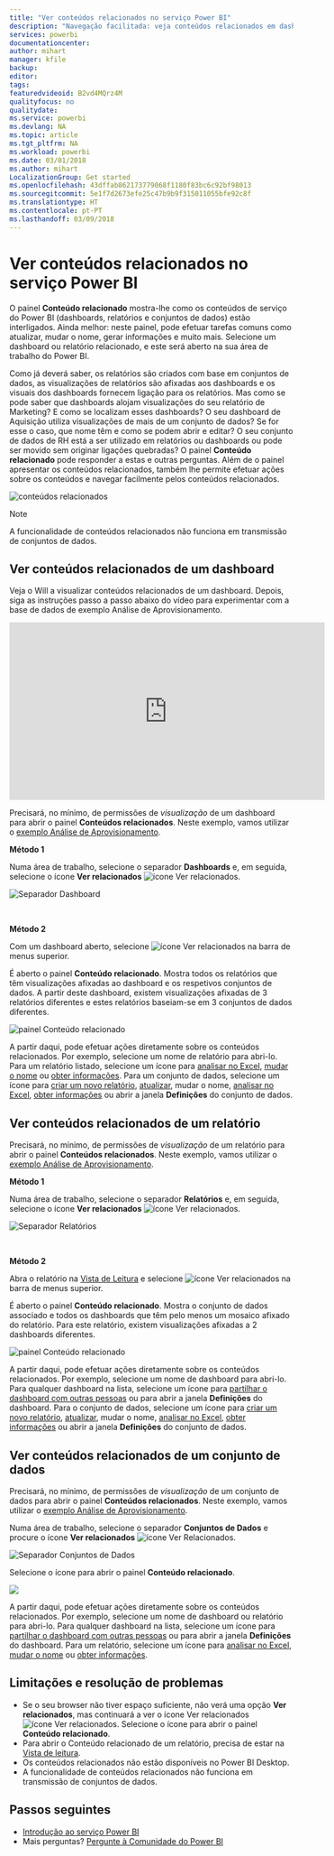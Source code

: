 ```yaml
---
title: "Ver conteúdos relacionados no serviço Power BI"
description: "Navegação facilitada: veja conteúdos relacionados em dashboards, relatórios e conjuntos de dados"
services: powerbi
documentationcenter: 
author: mihart
manager: kfile
backup: 
editor: 
tags: 
featuredvideoid: B2vd4MQrz4M
qualityfocus: no
qualitydate: 
ms.service: powerbi
ms.devlang: NA
ms.topic: article
ms.tgt_pltfrm: NA
ms.workload: powerbi
ms.date: 03/01/2018
ms.author: mihart
LocalizationGroup: Get started
ms.openlocfilehash: 43dffab862173779068f1180f83bc6c92bf98013
ms.sourcegitcommit: 5e1f7d2673efe25c47b9b9f315011055bfe92c8f
ms.translationtype: HT
ms.contentlocale: pt-PT
ms.lasthandoff: 03/09/2018
---
```

# <a name="view-related-content-in-power-bi-service"></a>Ver conteúdos relacionados no serviço Power BI
O painel **Conteúdo relacionado** mostra-lhe como os conteúdos de serviço do Power BI (dashboards, relatórios e conjuntos de dados) estão interligados.  Ainda melhor: neste painel, pode efetuar tarefas comuns como atualizar, mudar o nome, gerar informações e muito mais. Selecione um dashboard ou relatório relacionado, e este será aberto na sua área de trabalho do Power BI.   

Como já deverá saber, os relatórios são criados com base em conjuntos de dados, as visualizações de relatórios são afixadas aos dashboards e os visuais dos dashboards fornecem ligação para os relatórios. Mas como se pode saber que dashboards alojam visualizações do seu relatório de Marketing? E como se localizam esses dashboards? O seu dashboard de Aquisição utiliza visualizações de mais de um conjunto de dados? Se for esse o caso, que nome têm e como se podem abrir e editar? O seu conjunto de dados de RH está a ser utilizado em relatórios ou dashboards ou pode ser movido sem originar ligações quebradas? O painel **Conteúdo relacionado** pode responder a estas e outras perguntas.  Além de o painel apresentar os conteúdos relacionados, também lhe permite efetuar ações sobre os conteúdos e navegar facilmente pelos conteúdos relacionados.

![conteúdos relacionados](media/service-related-content/power-bi-view-related-dashboard-new.png)

> [!NOTE]
> A funcionalidade de conteúdos relacionados não funciona em transmissão de conjuntos de dados.
> 
> 

## <a name="view-related-content-for-a-dashboard"></a>Ver conteúdos relacionados de um dashboard
Veja o Will a visualizar conteúdos relacionados de um dashboard. Depois, siga as instruções passo a passo abaixo do vídeo para experimentar com a base de dados de exemplo Análise de Aprovisionamento.

<iframe width="560" height="315" src="https://www.youtube.com/embed/B2vd4MQrz4M#t=3m05s" frameborder="0" allowfullscreen></iframe>


Precisará, no mínimo, de permissões de *visualização* de um dashboard para abrir o painel **Conteúdos relacionados**. Neste exemplo, vamos utilizar o [exemplo Análise de Aprovisionamento](sample-procurement.md).

**Método 1**

Numa área de trabalho, selecione o separador **Dashboards** e, em seguida, selecione o ícone **Ver relacionados** ![ícone Ver relacionados](media/service-related-content/power-bi-view-related-icon-new.png).

![Separador Dashboard](media/service-related-content/power-bi-view-related-dash-newer.png)

<br>

**Método 2**

Com um dashboard aberto, selecione   ![ícone Ver relacionados](media/service-related-content/power-bi-view-related-new.png) na barra de menus superior.

É aberto o painel **Conteúdo relacionado**. Mostra todos os relatórios que têm visualizações afixadas ao dashboard e os respetivos conjuntos de dados. A partir deste dashboard, existem visualizações afixadas de 3 relatórios diferentes e estes relatórios baseiam-se em 3 conjuntos de dados diferentes.

![painel Conteúdo relacionado](media/service-related-content/power-bi-view-related-dashboard-new.png)

A partir daqui, pode efetuar ações diretamente sobre os conteúdos relacionados.  Por exemplo, selecione um nome de relatório para abri-lo.  Para um relatório listado, selecione um ícone para [analisar no Excel](service-analyze-in-excel.md), [mudar o nome](service-rename.md) ou [obter informações](service-insights.md). Para um conjunto de dados, selecione um ícone para [criar um novo relatório](service-report-create-new.md), [atualizar](refresh-data.md), mudar o nome, [analisar no Excel](service-analyze-in-excel.md), [obter informações](service-insights.md) ou abrir a janela **Definições** do conjunto de dados.  

## <a name="view-related-content-for-a-report"></a>Ver conteúdos relacionados de um relatório
Precisará, no mínimo, de permissões de *visualização* de um relatório para abrir o painel **Conteúdos relacionados**. Neste exemplo, vamos utilizar o [exemplo Análise de Aprovisionamento](sample-procurement.md).

**Método 1**

Numa área de trabalho, selecione o separador **Relatórios** e, em seguida, selecione o ícone **Ver relacionados** ![ícone Ver relacionados](media/service-related-content/power-bi-view-related-icon-new.png).

![Separador Relatórios](media/service-related-content/power-bi-view-related-report-newer.png)

<br>

**Método 2**

Abra o relatório na [Vista de Leitura](service-reading-view-and-editing-view.md) e selecione ![ícone Ver relacionados](media/service-related-content/power-bi-view-related-new.png) na barra de menus superior.

É aberto o painel **Conteúdo relacionado**. Mostra o conjunto de dados associado e todos os dashboards que têm pelo menos um mosaico afixado do relatório. Para este relatório, existem visualizações afixadas a 2 dashboards diferentes.

![painel Conteúdo relacionado](media/service-related-content/power-bi-view-related-report.png)

A partir daqui, pode efetuar ações diretamente sobre os conteúdos relacionados.  Por exemplo, selecione um nome de dashboard para abri-lo.  Para qualquer dashboard na lista, selecione um ícone para [partilhar o dashboard com outras pessoas](service-share-dashboards.md) ou para abrir a janela **Definições** do dashboard. Para o conjunto de dados, selecione um ícone para [criar um novo relatório](service-report-create-new.md), [atualizar](refresh-data.md), mudar o nome, [analisar no Excel](service-analyze-in-excel.md), [obter informações](service-insights.md) ou abrir a janela **Definições** do conjunto de dados.  

## <a name="view-related-content-for-a-dataset"></a>Ver conteúdos relacionados de um conjunto de dados
Precisará, no mínimo, de permissões de *visualização* de um conjunto de dados para abrir o painel **Conteúdos relacionados**. Neste exemplo, vamos utilizar o [exemplo Análise de Aprovisionamento](sample-procurement.md).

Numa área de trabalho, selecione o separador **Conjuntos de Dados** e procure o ícone **Ver relacionados** ![ícone Ver Relacionados](media/service-related-content/power-bi-view-related-icon-new.png).

![Separador Conjuntos de Dados](media/service-related-content/power-bi-view-related-dataset-newer.png)

Selecione o ícone para abrir o painel **Conteúdo relacionado**.

![](media/service-related-content/power-bi-datasets.png)

A partir daqui, pode efetuar ações diretamente sobre os conteúdos relacionados.  Por exemplo, selecione um nome de dashboard ou relatório para abri-lo.  Para qualquer dashboard na lista, selecione um ícone para [partilhar o dashboard com outras pessoas](service-share-dashboards.md) ou para abrir a janela **Definições** do dashboard. Para um relatório, selecione um ícone para [analisar no Excel](service-analyze-in-excel.md), [mudar o nome](service-rename.md) ou [obter informações](service-insights.md).  

## <a name="limitations-and-troubleshooting"></a>Limitações e resolução de problemas
* Se o seu browser não tiver espaço suficiente, não verá uma opção **Ver relacionados**, mas continuará a ver o ícone Ver relacionados ![ícone Ver relacionados](media/service-related-content/power-bi-view-related-icon-new.png). Selecione o ícone para abrir o painel **Conteúdo relacionado**.
* Para abrir o Conteúdo relacionado de um relatório, precisa de estar na [Vista de leitura](service-reading-view-and-editing-view.md).
* Os conteúdos relacionados não estão disponíveis no Power BI Desktop.
* A funcionalidade de conteúdos relacionados não funciona em transmissão de conjuntos de dados.

## <a name="next-steps"></a>Passos seguintes
* [Introdução ao serviço Power BI](service-get-started.md)
* Mais perguntas? [Pergunte à Comunidade do Power BI](http://community.powerbi.com/)


